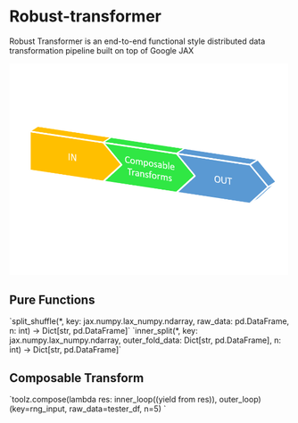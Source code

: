 <h1> Robust-transformer </h1>

Robust Transformer is an end-to-end functional style distributed data transformation pipeline built on top of Google JAX


<p align="left">
  <img src="transformer.png" width="500" title="hover text">
</p>

<h2> Pure Functions </h2>  
`split_shuffle(*, key: jax.numpy.lax_numpy.ndarray, raw_data: pd.DataFrame, n: int) -> Dict[str, pd.DataFrame]`
`inner_split(*, key: jax.numpy.lax_numpy.ndarray, outer_fold_data: Dict[str, pd.DataFrame], n: int) -> Dict[str, pd.DataFrame]`

<h2> Composable Transform </h2>  
`toolz.compose(lambda res: inner_loop((yield from res)), outer_loop) (key=rng_input, raw_data=tester_df, n=5) `  
